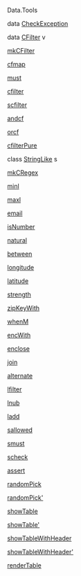 Data.Tools

data [CheckException](Data-Tools.html#t:CheckException)

data [CFilter](Data-Tools.html#t:CFilter) v

[mkCFilter](Data-Tools.html#v:mkCFilter)

[cfmap](Data-Tools.html#v:cfmap)

[must](Data-Tools.html#v:must)

[cfilter](Data-Tools.html#v:cfilter)

[scfilter](Data-Tools.html#v:scfilter)

[andcf](Data-Tools.html#v:andcf)

[orcf](Data-Tools.html#v:orcf)

[cfilterPure](Data-Tools.html#v:cfilterPure)

class [StringLike](Data-Tools.html#t:StringLike) s

[mkCRegex](Data-Tools.html#v:mkCRegex)

[minl](Data-Tools.html#v:minl)

[maxl](Data-Tools.html#v:maxl)

[email](Data-Tools.html#v:email)

[isNumber](Data-Tools.html#v:isNumber)

[natural](Data-Tools.html#v:natural)

[between](Data-Tools.html#v:between)

[longitude](Data-Tools.html#v:longitude)

[latitude](Data-Tools.html#v:latitude)

[strength](Data-Tools.html#v:strength)

[zipKeyWith](Data-Tools.html#v:zipKeyWith)

[whenM](Data-Tools.html#v:whenM)

[encWith](Data-Tools.html#v:encWith)

[enclose](Data-Tools.html#v:enclose)

[join](Data-Tools.html#v:join)

[alternate](Data-Tools.html#v:alternate)

[lfilter](Data-Tools.html#v:lfilter)

[lnub](Data-Tools.html#v:lnub)

[ladd](Data-Tools.html#v:ladd)

[sallowed](Data-Tools.html#v:sallowed)

[smust](Data-Tools.html#v:smust)

[scheck](Data-Tools.html#v:scheck)

[assert](Data-Tools.html#v:assert)

[randomPick](Data-Tools.html#v:randomPick)

[randomPick'](Data-Tools.html#v:randomPick-39-)

[showTable](Data-Tools.html#v:showTable)

[showTable'](Data-Tools.html#v:showTable-39-)

[showTableWithHeader](Data-Tools.html#v:showTableWithHeader)

[showTableWithHeader'](Data-Tools.html#v:showTableWithHeader-39-)

[renderTable](Data-Tools.html#v:renderTable)

